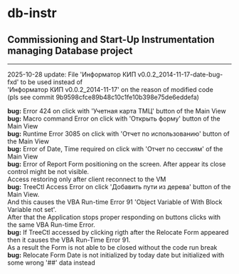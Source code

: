 # db-instr

Commissioning and Start-Up Instrumentation managing Database project
---------------------------------------------------
---------------------------------------------------

2025-10-28 update: File 'Информатор КИП v0.0.2_2014-11-17-date-bug-fxd' to be used instead of  
'Информатор КИП v0.0.2_2014-11-17' on the reason of modified code  
(pls see commit 9b9598cfce89b48c10c1fe10b398e75de6eddefa)  

**bug:** Error 424 on click with 'Учетная карта ТМЦ' button of the Main View  
**bug:** Macro command Error on click with 'Открыть форму' button of the Main View  
**bug:** Runtime Error 3085 on click with 'Отчет по использованию' button of the Main View  
**bug:** Error of Date, Time required on click with 'Отчет по сессиям' of the Main View  
**bug:** Error of Report Form positioning on the screen. After appear its close control might be not visible.  
Access restoring only after client reconnect to the VM  
**bug:** TreeCtl Access Error on click 'Добавить пути из дерева' button of the Main View.  
And this causes the VBA Run-time Error 91 'Object Variable of With Block Variable not set'.  
After that the Application stops proper responding on buttons clicks with the same VBA Run-time Error.  
**bug:** If TreeCtl accessed by clicking rigth after the Relocate Form appeared then it causes the VBA Run-Time Error 91.  
As a result the Form is not able to be closed without the code run break  
**bug:** Relocate Form Date is not initialized by today date but initialized with some wrong '##' data instead  



